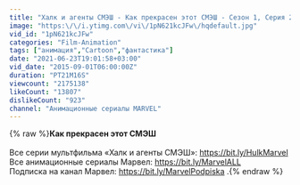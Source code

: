 ```yaml
---
title: "Халк и агенты СМЭШ - Как прекрасен этот СМЭШ - Сезон 1, Серия 26 | Marvel"
image: "https:\/\/i.ytimg.com\/vi\/1pN621kcJFw\/hqdefault.jpg"
vid_id: "1pN621kcJFw"
categories: "Film-Animation"
tags: ["анимация","Cartoon","фантастика"]
date: "2021-06-23T19:01:58+03:00"
vid_date: "2015-09-01T06:00:00Z"
duration: "PT21M16S"
viewcount: "2175138"
likeCount: "13807"
dislikeCount: "923"
channel: "Анимационные сериалы MARVEL"
---
```

{% raw %}**Как прекрасен этот СМЭШ**<br /><br />Все серии мультфильма «Халк и агенты СМЭШ»: <a rel="nofollow" target="blank" href="https://bit.ly/HulkMarvel">https://bit.ly/HulkMarvel</a><br />Все анимационные сериалы Марвел: <a rel="nofollow" target="blank" href="https://bit.ly/MarvelALL">https://bit.ly/MarvelALL</a><br />Подписка на канал Марвел: <a rel="nofollow" target="blank" href="https://bit.ly/MarvelPodpiska">https://bit.ly/MarvelPodpiska</a> .{% endraw %}
